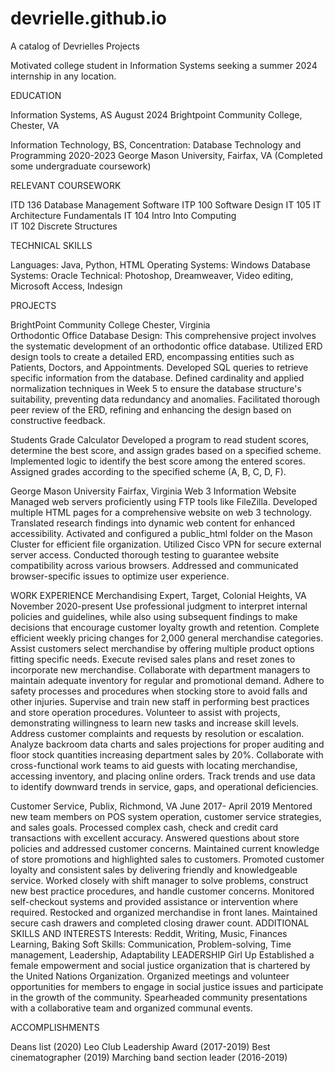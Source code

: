 # devrielle.github.io
A catalog of Devrielles Projects

Motivated college student in Information Systems seeking a summer 2024 internship in any location.

EDUCATION

Information Systems, AS									    August 2024
Brightpoint Community College, Chester, VA

Information Technology, BS, Concentration: Database Technology and Programming                   2020-2023
George Mason University, Fairfax, VA
(Completed some undergraduate coursework)         

RELEVANT COURSEWORK

ITD 136 Database Management Software
ITP 100 Software Design
IT 105 IT Architecture Fundamentals
IT 104 Intro Into Computing                                           
IT 102 Discrete Structures

TECHNICAL SKILLS

Languages: Java, Python, HTML
Operating Systems: Windows 
Database Systems: Oracle
Technical:  Photoshop, Dreamweaver, Video editing, Microsoft Access, Indesign

PROJECTS

BrightPoint Community College                                                                    Chester, Virginia                                                                           
Orthodontic Office Database Design:
This comprehensive project involves the systematic development of an orthodontic office database. 
Utilized ERD design tools to create a detailed ERD, encompassing entities such as Patients, Doctors, and Appointments.
Developed SQL queries to retrieve specific information from the database.
Defined cardinality and applied normalization techniques in Week 5 to ensure the database structure's suitability, preventing data redundancy and anomalies.
Facilitated thorough peer review of the ERD, refining and enhancing the design based on constructive feedback.

Students Grade Calculator
Developed a program to read student scores, determine the best score, and assign grades 
based on a specified scheme.
Implemented logic to identify the best score among the entered scores.
Assigned grades according to the specified scheme (A, B, C, D, F).

George Mason University                                                                            Fairfax, Virginia 
Web 3 Information Website 
Managed web servers proficiently using FTP tools like FileZilla.
Developed multiple HTML pages for a comprehensive website on web 3 technology.
Translated research findings into dynamic web content for enhanced accessibility.
Activated and configured a public_html folder on the Mason Cluster for efficient file organization.
Utilized Cisco VPN for secure external server access.
Conducted thorough testing to guarantee website compatibility across various browsers.
Addressed and communicated browser-specific issues to optimize user experience.    
             
WORK EXPERIENCE 
Merchandising Expert, Target, Colonial Heights, VA                                                                   November 2020-present
Use professional judgment to interpret internal policies and guidelines, while also using
subsequent findings to make decisions that encourage customer loyalty growth and retention.
Complete efficient weekly pricing changes for 2,000 general merchandise categories.
Assist customers select merchandise by offering multiple product options fitting specific needs.
Execute revised sales plans and reset zones to incorporate new merchandise.
Collaborate with department managers to maintain adequate inventory for regular and promotional demand.
Adhere to safety processes and procedures when stocking store to avoid falls and other injuries.
Supervise and train new staff in performing best practices and store operation procedures.
Volunteer to assist with projects, demonstrating willingness to learn new tasks and increase skill levels.
Address customer complaints and requests by resolution or escalation.
Analyze backroom data charts and sales projections for proper auditing and floor stock quantities increasing
department sales by 20%.
Collaborate with cross-functional work teams to aid guests with locating merchandise, accessing inventory, and
placing online orders.
Track trends and use data to identify downward trends in service, gaps, and operational deficiencies.

Customer Service, Publix, Richmond, VA                                                                                         June 2017- April 2019
Mentored new team members on POS system operation, customer service strategies, and sales goals.
Processed complex cash, check and credit card transactions with excellent accuracy.
Answered questions about store policies and addressed customer concerns.
Maintained current knowledge of store promotions and highlighted sales to customers.
Promoted customer loyalty and consistent sales by delivering friendly and knowledgeable service.
Worked closely with shift manager to solve problems, construct new best practice procedures, and handle customer concerns.
Monitored self-checkout systems and provided assistance or intervention where required.
Restocked and organized merchandise in front lanes.
Maintained secure cash drawers and completed closing drawer count.
ADDITIONAL SKILLS AND INTERESTS
Interests: Reddit, Writing, Music, Finances Learning, Baking
Soft Skills: Communication, Problem-solving, Time management, Leadership, Adaptability
LEADERSHIP
Girl Up 
Established a female empowerment and social justice organization that is chartered by the United Nations Organization.
Organized meetings and volunteer opportunities for members to engage in social justice issues and participate in the growth of the community.
Spearheaded community presentations with a collaborative team and organized communal events.

ACCOMPLISHMENTS 

Deans list (2020)
Leo Club Leadership Award (2017-2019)
Best cinematographer  (2019)
Marching band section leader (2016-2019)
